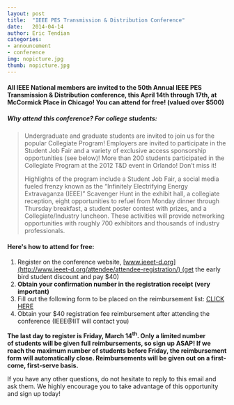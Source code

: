 ```yaml
---
layout: post
title:  "IEEE PES Transmission & Distribution Conference"
date:   2014-04-14
author: Eric Tendian
categories: 
- announcement
- conference
img: nopicture.jpg
thumb: nopicture.jpg
---
```


#### All IEEE National members are invited to the 50th Annual IEEE PES Transmission &amp; Distribution conference, this April 14th through 17th, at McCormick Place in Chicago! You can attend for free! (valued over $500)

##### _Why attend this conference? For college students:_

> Undergraduate and graduate students are invited to join us for the popular Collegiate Program! Employers are invited to participate in the Student Job Fair and a variety of exclusive access sponsorship opportunities (see below)! More than 200 students participated in the Collegiate Program at the 2012 T&amp;D event in Orlando! Don’t miss it!
>
> Highlights of the program include a Student Job Fair, a social media fueled frenzy known as the “Infinitely Electrifying Energy Extravaganza (IEEE)” Scavenger Hunt in the exhibit hall, a collegiate reception, eight opportunities to refuel from Monday dinner through Thursday breakfast, a student poster contest with prizes, and a Collegiate/Industry luncheon. These activities will provide networking opportunities with roughly 700 exhibitors and thousands of industry professionals.

#### **Here's how to attend for free:**

1.  Register on the conference website, [www.ieeet-d.org](http://www.ieeet-d.org/attendee/attendee-registration/) (get the early bird student discount and pay $40)
2.  **Obtain your confirmation number in the registration receipt (very important)**
3.  Fill out the following form to be placed on the reimbursement list: [CLICK HERE](https://docs.google.com/a/iit.edu/forms/d/1F5LYX2oRrb0-ZVuZLVXW0iaJxjjf5TnIHXBAwuzdToc/viewform)
4.  Obtain your $40 registration fee reimbursement after attending the conference (IEEE@IIT will contact you)

**The last day to register is Friday, March 14<sup>th</sup>. Only a limited number of students will be given full reimbursements, so sign up ASAP! If we reach the maximum number of students before Friday, the reimbursement form will automatically close. Reimbursements will be given out on a first-come, first-serve basis.**

If you have any other questions, do not hesitate to reply to this email and ask them. We highly encourage you to take advantage of this opportunity and sign up today!
